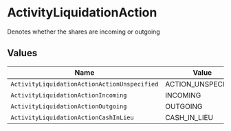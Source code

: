# ActivityLiquidationAction

Denotes whether the shares are incoming or outgoing


## Values

| Name                                         | Value                                        |
| -------------------------------------------- | -------------------------------------------- |
| `ActivityLiquidationActionActionUnspecified` | ACTION_UNSPECIFIED                           |
| `ActivityLiquidationActionIncoming`          | INCOMING                                     |
| `ActivityLiquidationActionOutgoing`          | OUTGOING                                     |
| `ActivityLiquidationActionCashInLieu`        | CASH_IN_LIEU                                 |